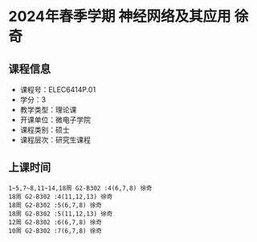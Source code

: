 # 2024年春季学期 神经网络及其应用 徐奇






## 课程信息

- 课程号：ELEC6414P.01
- 学分：3
- 教学类型：理论课
- 开课单位：微电子学院
- 课程类别：硕士
- 课程层次：研究生课程

## 上课时间

```
1~5,7~8,11~14,18周 G2-B302 :4(6,7,8) 徐奇
18周 G2-B302 :4(11,12,13) 徐奇
18周 G2-B302 :5(6,7,8) 徐奇
18周 G2-B302 :5(11,12,13) 徐奇
12周 G2-B302 :6(6,7,8) 徐奇
10周 G2-B302 :7(6,7,8) 徐奇
```


